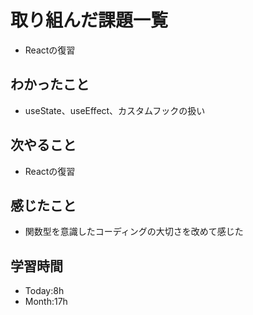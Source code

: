 # 取り組んだ課題一覧
- Reactの復習
## わかったこと
- useState、useEffect、カスタムフックの扱い
## 次やること
- Reactの復習
## 感じたこと
- 関数型を意識したコーディングの大切さを改めて感じた
## 学習時間
- Today:8h
- Month:17h
